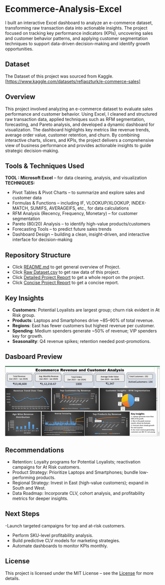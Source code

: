# Ecommerce-Analysis-Excel
I built an interactive Excel dashboard to analyze an e-commerce dataset, transforming raw transaction data into actionable insights. The project focused on tracking key performance indicators (KPIs), uncovering sales and customer behavior patterns, and applying customer segmentation techniques to support data-driven decision-making and identify growth opportunities.

## Dataset
The Dataset of this project was sourced from Kaggle. [https://www.kaggle.com/datasets/refiaozturk/e-commerce-sales]

## Overview
This project involved analyzing an e-commerce dataset to evaluate sales performance and customer behavior. Using Excel, I cleaned and structured raw transaction data, applied techniques such as RFM segmentation, forecasting, and Pareto analysis, and developed a dynamic dashboard for visualization. The dashboard highlights key metrics like revenue trends, average order value, customer retention, and churn. By combining interactive charts, slicers, and KPIs, the project delivers a comprehensive view of business performance and provides actionable insights to guide strategic decision-making.

## Tools & Techniques Used
**TOOL : Microsoft Excel** – for data cleaning, analysis, and visualization<br>
**TECHNIQUES:**
- Pivot Tables & Pivot Charts – to summarize and explore sales and customer data
- Formulas & Functions – including IF, VLOOKUP/XLOOKUP, INDEX-MATCH, SUMIFS, AVERAGEIFS, etc., for data calculations
- RFM Analysis (Recency, Frequency, Monetary) – for customer segmentation
- Pareto (80/20) Analysis – to identify high-value products/customers
- Forecasting Tools – to predict future sales trends
- Dashboard Design – building a clean, insight-driven, and interactive interface for decision-making

## Repository Structure
- Click [README.md](https://github.com/Sania-git/Ecommerce-Analysis-Excel/blob/main/README.md) to get general overview of Project.
- Click [Raw Dataset.csv](https://github.com/Sania-git/Ecommerce-Analysis-Excel/blob/main/Raw%20Dataset.csv) to get raw data of this project.
- Click [Detailed Project Report](https://github.com/Sania-git/Ecommerce-Analysis-Excel/blob/main/ECOMMERCE%20REPORT%20EXCEL%20PROJ.docx) to get a whole report on the project.
- Click [Concise Project Report](https://github.com/Sania-git/Ecommerce-Analysis-Excel/blob/main/Concise_Report.docx) to get a concise report.

## Key Insights
- **Customers**: Potential Loyalists are largest group; churn risk evident in At Risk group.
- **Products**: Laptops and Smartphones drive ~85–90% of total revenue.
- **Regions**: East has fewer customers but highest revenue per customer.
- **Spending**: Medium spenders generate ~50% of revenue; VIP spenders key for growth.
- **Seasonality**: Q4 revenue spikes; retention needed post-promotions.

## Dasboard Preview
![Ecommerce Analysis Excel dashboard](https://github.com/Sania-git/Ecommerce-Analysis-Excel/blob/main/Ecom%20dashboard%20pic.jpeg)

## Recommendations
- Retention: Loyalty programs for Potential Loyalists; reactivation campaigns for At Risk customers.
- Product Strategy: Prioritize Laptops and Smartphones; bundle low-performing products.
- Regional Strategy: Invest in East (high-value customers); expand in South and West.
- Data Roadmap: Incorporate CLV, cohort analysis, and profitability metrics for deeper insights.

## Next Steps
-Launch targeted campaigns for top and at-risk customers.
- Perform SKU-level profitability analysis.
- Build predictive CLV models for marketing strategies.
- Automate dashboards to monitor KPIs monthly.



## License
This project is licensed under the MIT License – see the [License](https://github.com/Sania-git/Ecommerce-Analysis-Excel/blob/main/LICENSE) for more details.


